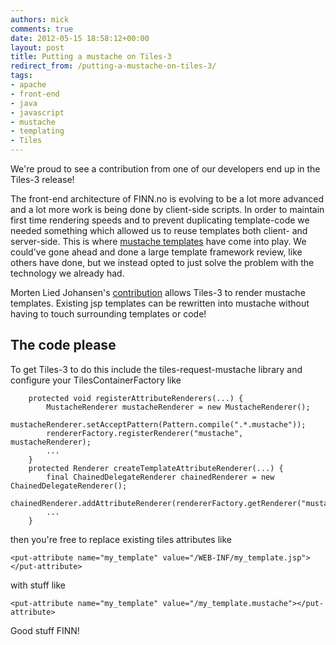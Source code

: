 ```yaml
---
authors: mick
comments: true
date: 2012-05-15 18:58:12+00:00
layout: post
title: Putting a mustache on Tiles-3
redirect_from: /putting-a-mustache-on-tiles-3/
tags:
- apache
- front-end
- java
- javascript
- mustache
- templating
- Tiles
---
```


We're proud to see a contribution from one of our developers end up in the Tiles-3 release!

The front-end architecture of FINN.no is evolving to be a lot more advanced and a lot more work is being done by client-side scripts. In order to maintain first time rendering speeds and to prevent duplicating template-code we needed something which allowed us to reuse templates both client- and server-side. This is where [mustache templates](http://mustache.github.com/) have come into play. We could've gone ahead and done a large template framework review, like others have done, but we instead opted to just solve the problem with the technology we already had.

Morten Lied Johansen's [contribution](http://tiles.apache.org/tiles-request/xref/org/apache/tiles/request/mustache/MustacheRenderer.html) allows Tiles-3 to render mustache templates. Existing jsp templates can be rewritten into mustache without having to touch surrounding templates or code!



## The code please


To get Tiles-3 to do this include the tiles-request-mustache library and configure your TilesContainerFactory like



        protected void registerAttributeRenderers(...) {
            MustacheRenderer mustacheRenderer = new MustacheRenderer();
            mustacheRenderer.setAcceptPattern(Pattern.compile(".*.mustache"));
            rendererFactory.registerRenderer("mustache", mustacheRenderer);
            ...
        }
        protected Renderer createTemplateAttributeRenderer(...) {
            final ChainedDelegateRenderer chainedRenderer = new ChainedDelegateRenderer();
            chainedRenderer.addAttributeRenderer(rendererFactory.getRenderer("mustache"));
            ...
        }




then you're free to replace existing tiles attributes like

    <put-attribute name="my_template" value="/WEB-INF/my_template.jsp"></put-attribute>

with stuff like

    <put-attribute name="my_template" value="/my_template.mustache"></put-attribute>



Good stuff FINN!
